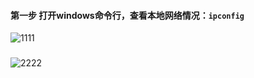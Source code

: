 #### 第一步 打开windows命令行，查看本地网络情况：`ipconfig`

![1111](https://thumbnail1.baidupcs.com/thumbnail/d35cfab5bgc1ea7a02a930ff76fa4f83?fid=761068214-250528-873140204821616&rt=pr&sign=FDTAER-DCb740ccc5511e5e8fedcff06b081203-mij%2fiFeRd1YV3Uv9ezQqRtSt8Mo%3d&expires=8h&chkbd=0&chkv=0&dp-logid=8785536455029560065&dp-callid=0&time=1629273600&size=c1920_u1080&quality=90&vuk=761068214&ft=image&autopolicy=1)

### 
![2222](https://gitee.com/wantao365/JavaGuide/blob/master/Java_Advanced/linux/1990950596.jpg)
